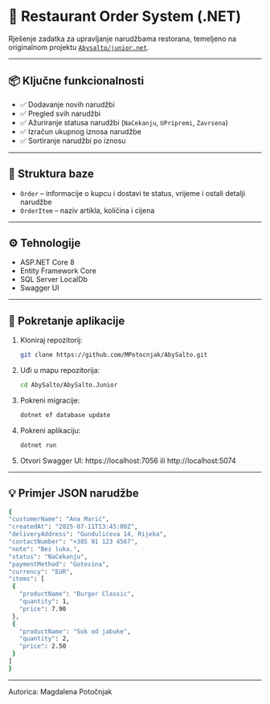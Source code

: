 # 🧾 Restaurant Order System (.NET)

Rješenje zadatka za upravljanje narudžbama restorana, temeljeno na originalnom projektu [`Abysalto/junior.net`](https://github.com/Abysalto/junior.net).

---

## 📦 Ključne funkcionalnosti

- ✅ Dodavanje novih narudžbi
- ✅ Pregled svih narudžbi
- ✅ Ažuriranje statusa narudžbi (`NaCekanju`, `UPripremi`, `Zavrsena`)
- ✅ Izračun ukupnog iznosa narudžbe
- ✅ Sortiranje narudžbi po iznosu

---

## 🧱 Struktura baze

- `Order` – informacije o kupcu i dostavi te status, vrijeme i ostali detalji narudžbe
- `OrderItem` – naziv artikla, količina i cijena

---

## ⚙️ Tehnologije

- ASP.NET Core 8
- Entity Framework Core
- SQL Server LocalDb
- Swagger UI

---

## 🚀 Pokretanje aplikacije

1. Kloniraj repozitorij:
   ```bash
   git clone https://github.com/MPotocnjak/AbySalto.git

2. Uđi u mapu repozitorija:
   ```bash
   cd AbySalto/AbySalto.Junior

3. Pokreni migracije:
   ```bash
   dotnet ef database update

4. Pokreni aplikaciju:
   ```bash
   dotnet run

5. Otvori Swagger UI:
   https://localhost:7056 ili http://localhost:5074

---
## 💡 Primjer JSON narudžbe

   ```bash
{
  "customerName": "Ana Marić",
  "createdAt": "2025-07-11T13:45:00Z",
  "deliveryAddress": "Gundulićeva 14, Rijeka",
  "contactNumber": "+385 91 123 4567",
  "note": "Bez luka.",
  "status": "NaCekanju",
  "paymentMethod": "Gotovina",
  "currency": "EUR",
  "items": [
    {
      "productName": "Burger Classic",
      "quantity": 1,
      "price": 7.90
    },
    {
      "productName": "Sok od jabuke",
      "quantity": 2,
      "price": 2.50
    }
  ]
}
   ```

---

Autorica: Magdalena Potočnjak

